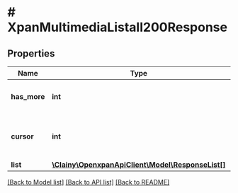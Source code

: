# # XpanMultimediaListall200Response

## Properties

Name | Type | Description | Notes
------------ | ------------- | ------------- | -------------
**has_more** | **int** | 是否还有下一页，0表示无，1表示有 |
**cursor** | **int** | 当还有下一页时，为下一次查询的起点 |
**list** | [**\Clainy\OpenxpanApiClient\Model\ResponseList[]**](ResponseList.md) |  |

[[Back to Model list]](../../README.md#models) [[Back to API list]](../../README.md#endpoints) [[Back to README]](../../README.md)
